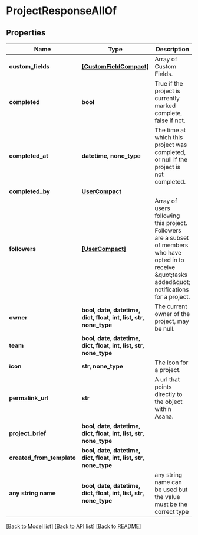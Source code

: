 # ProjectResponseAllOf


## Properties
Name | Type | Description | Notes
------------ | ------------- | ------------- | -------------
**custom_fields** | [**[CustomFieldCompact]**](CustomFieldCompact.md) | Array of Custom Fields. | [optional] [readonly] 
**completed** | **bool** | True if the project is currently marked complete, false if not. | [optional] [readonly] 
**completed_at** | **datetime, none_type** | The time at which this project was completed, or null if the project is not completed. | [optional] [readonly] 
**completed_by** | [**UserCompact**](UserCompact.md) |  | [optional] 
**followers** | [**[UserCompact]**](UserCompact.md) | Array of users following this project. Followers are a subset of members who have opted in to receive \&quot;tasks added\&quot; notifications for a project. | [optional] [readonly] 
**owner** | **bool, date, datetime, dict, float, int, list, str, none_type** | The current owner of the project, may be null. | [optional] 
**team** | **bool, date, datetime, dict, float, int, list, str, none_type** |  | [optional] 
**icon** | **str, none_type** | The icon for a project. | [optional] 
**permalink_url** | **str** | A url that points directly to the object within Asana. | [optional] [readonly] 
**project_brief** | **bool, date, datetime, dict, float, int, list, str, none_type** |  | [optional] 
**created_from_template** | **bool, date, datetime, dict, float, int, list, str, none_type** |  | [optional] 
**any string name** | **bool, date, datetime, dict, float, int, list, str, none_type** | any string name can be used but the value must be the correct type | [optional]

[[Back to Model list]](../README.md#documentation-for-models) [[Back to API list]](../README.md#documentation-for-api-endpoints) [[Back to README]](../README.md)


